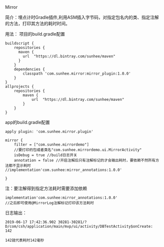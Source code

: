 Mirror

简介：埋点计时Gradle插件,利用ASM插入字节码，对指定包名内的类、指定注解的方法，打印其方法的耗时时间。

用法：
项目的build.gradle配置
```
buildscript {
    repositories {
      maven {
        url  "https://dl.bintray.com/sunhee/maven"
      }
    }
    dependencies {
        classpath 'com.sunhee.mirror:mirror_plugin:1.0.0'
    }
}
allprojects {
    repositories {
        maven {
            url  "https://dl.bintray.com/sunhee/maven"
        }
    }
}
```

app的build.gradle配置
```
apply plugin: 'com.sunhee.mirror.plugin'

mirror {
    filter = ["com.sunhee.mirrordemo"]
    //要打印的包或者类名"com.sunhee.mirrordemo.ui.MirrorActivity"
    isDebug = true //build日志开关
    annotation = false //开启注解后只有注解标记的才会输出耗时，要依赖不然所有方法都不显示耗时             //implementation'com.sunhee:mirror_annotations:1.0.0'

}
```
注：要注解得到指定方法耗时需要添加依赖
```
implementation'com.sunhee:mirror_annotations:1.0.0'
//之后即可使用@MirrorLog注解标记打印该方法耗时
```
日志输出：
```
2019-06-17 17:42:36.902 30281-30281/? D/com/csh/application/main/mvp/ui/activity/DBTestActivity$onCreate: 142

142就代表耗时142毫秒
```

